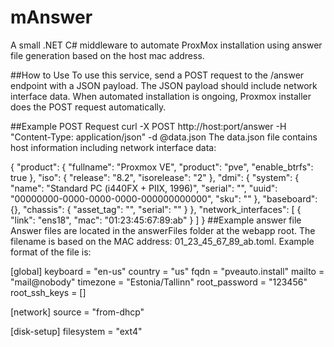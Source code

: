# mAnswer
A small .NET C# middleware to automate ProxMox installation using answer file generation based on the host mac address.

##How to Use
To use this service, send a POST request to the /answer endpoint with a JSON payload. The JSON payload should include network interface data. When automated installation is ongoing, Proxmox installer does the POST request automatically.

##Example POST Request
curl -X POST http://host:port/answer -H "Content-Type: application/json" -d @data.json
The data.json file contains host information including network interface data:

{
    "product": {
        "fullname": "Proxmox VE",
        "product": "pve",
        "enable_btrfs": true
    },
    "iso": {
        "release": "8.2",
        "isorelease": "2"
    },
    "dmi": {
        "system": {
            "name": "Standard PC (i440FX + PIIX, 1996)",
            "serial": "",
            "uuid": "00000000-0000-0000-0000-000000000000",
            "sku": ""
        },
        "baseboard": {},
        "chassis": {
            "asset_tag": "",
            "serial": ""
        }
    },
    "network_interfaces": [
        {
            "link": "ens18",
            "mac": "01:23:45:67:89:ab"
        }
    ]
}
##Example answer file
Answer files are located in the answerFiles folder at the webapp root. The filename is based on the MAC address: 01_23_45_67_89_ab.toml. Example format of the file is:

[global]
keyboard = "en-us"
country = "us"
fqdn = "pveauto.install"
mailto = "mail@nobody"
timezone = "Estonia/Tallinn"
root_password = "123456"
root_ssh_keys = []

[network]
source = "from-dhcp"

[disk-setup]
filesystem = "ext4"
